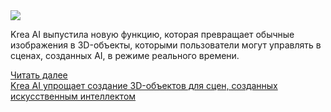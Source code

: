 <!--2025-01-20 12:36:36-->
<div class="yb">
  <div class="rss smaller1 habr"><img src="https://habrastorage.org/getpro/habr/upload_files/94e/0e6/a64/94e0e6a64da6582660ac62551d7cd3c9.png" /><p>Krea AI выпустила новую функцию, которая превращает обычные изображения в 3D-объекты, которыми пользователи могут управлять в сценах, созданных AI, в режиме реального времени.</p><p></p> <a href="https://habr.com/ru/articles/875030/#habracut">Читать далее</a> <br><a class="light" href="https://habr.com/ru/companies/bothub/news/875030/?utm_source=habrahabr&utm_medium=rss&utm_campaign=875030">Krea AI упрощает создание 3D-объектов для сцен, созданных искусственным интеллектом</a></div>
</div>
